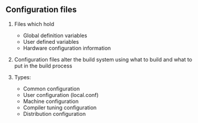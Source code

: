 ## Configuration files

1. Files which hold

    - Global definition variables
    - User defined variables
    - Hardware configuration information

1. Configuration files alter the build system using what to build and what to put in the build process

1. Types:

    - Common configuration
    - User configuration (local.conf)
    - Machine configuration
    - Compiler tuning configuration
    - Distribution configuration